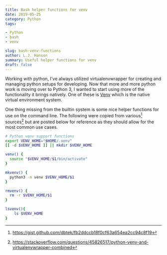 ```yaml
---
title: Bash helper functions for venv
date: 2019-05-25
category: Python
tags:

- Python
- bash
- venv

slug: bash-venv-functions
author: L.J. Hanson
summary: Useful helper functions for venv
draft: false
---
```


Working with python, I've always utilized virtualenvwrapper for creating and managing python setups for developing.
Now that more and more python work is moving over to Python 3, I wanted to start using more of the functionality it brings natively.
One of these is [Venv](https://docs.python.org/3/tutorial/venv.html) which is the native virtual environment system.

One thing missing from the builtin system is some nice helper functions for use on the command line.  The following were copied from various[^1] sources[^2] but are posted below for reference as they should allow for the most common use cases.

```bash
# Python venv support functions
export VENV_HOME="$HOME/.venv"
[[ -d $VENV_HOME ]] || mkdir $VENV_HOME

venv() {
  source "$VENV_HOME/$1/bin/activate"
}

mkvenv() {
  python3 -m venv $VENV_HOME/$1
}

rmvenv() {
  rm -r $VENV_HOME/$1
}

lsvenv(){
    ls $VENV_HOME
}
```

[^1]: https://gist.github.com/dbtek/fb2ddccb18f0cf63a654ea2cc94c8f19
[^2]: https://stackoverflow.com/questions/45826517/python-venv-and-virtualenvwrapper-combined
